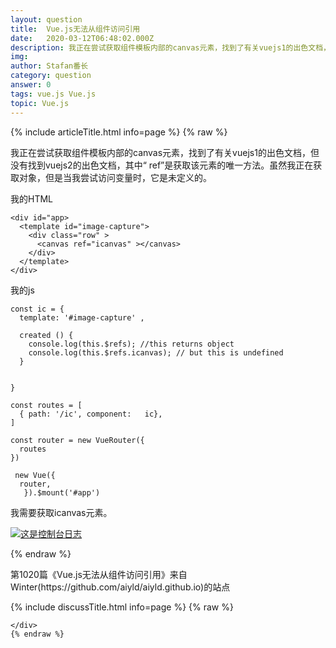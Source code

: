 ```yaml
---
layout: question
title:  Vue.js无法从组件访问引用
date:   2020-03-12T06:48:02.000Z
description: 我正在尝试获取组件模板内部的canvas元素，找到了有关vuejs1的出色文档，但没有找到vuejs2的出色文档，其中“ ref”是获取该元素的唯一方法。...
img: 
author: Stafan番长
category: question
answer: 0
tags: vue.js Vue.js
topic: Vue.js
---
```

<div class="article-root">
  <div class="article">
    {% include articleTitle.html info=page %}
    {% raw %}
    <div class="article-content"><p><font style="vertical-align: inherit;"><font style="vertical-align: inherit;">我正在尝试获取组件模板内部的canvas元素，找到了有关vuejs1的出色文档，但没有找到vuejs2的出色文档，其中“ ref”是获取该元素的唯一方法。</font><font style="vertical-align: inherit;">虽然我正在获取对象，但是当我尝试访问变量时，它是未定义的。</font></font></p>

<p><font style="vertical-align: inherit;"><font style="vertical-align: inherit;">我的HTML</font></font></p>

<pre><code>&lt;div id="app&gt;<font></font>
  &lt;template id="image-capture"&gt;<font></font>
    &lt;div class="row" &gt;<font></font>
      &lt;canvas ref="icanvas" &gt;&lt;/canvas&gt;<font></font>
    &lt;/div&gt;<font></font>
  &lt;/template&gt;<font></font>
&lt;/div&gt;<font></font>
</code></pre>

<p><font style="vertical-align: inherit;"><font style="vertical-align: inherit;">我的js</font></font></p>

<pre><code>const ic = {<font></font>
  template: '#image-capture' ,<font></font>
<font></font>
  created () {<font></font>
    console.log(this.$refs); //this returns object<font></font>
    console.log(this.$refs.icanvas); // but this is undefined<font></font>
  }<font></font>
<font></font>
<font></font>
}<font></font>
<font></font>
const routes = [<font></font>
  { path: '/ic', component:   ic},<font></font>
]<font></font>
<font></font>
const router = new VueRouter({<font></font>
  routes <font></font>
})<font></font>
<font></font>
 new Vue({<font></font>
  router,<font></font>
   }).$mount('#app')<font></font>
</code></pre>

<p><font style="vertical-align: inherit;"><font style="vertical-align: inherit;">我需要获取icanvas元素。</font></font></p>

<p><a href="https://www.samyoc.com//uploads/users/11547/images/thumbnails/1583995555539.png" data-src="https://www.samyoc.com//uploads/users/11547/images/1583995555539.png" rel="noreferrer"><img src="https://i.stack.imgur.com/waekB.png" alt="这是控制台日志"></a></p></div>
    {% endraw %}
  </div>
  <p class="winter_mark">第1020篇《Vue.js无法从组件访问引用》来自Winter(https://github.com/aiyld/aiyld.github.io)的站点</p>
  <div class="discuss-wrapper">
    {% include discussTitle.html info=page %}
    {% raw %}
    <div class="discuss-list">
    
    </div>
    {% endraw %}
  </div>
<div>
